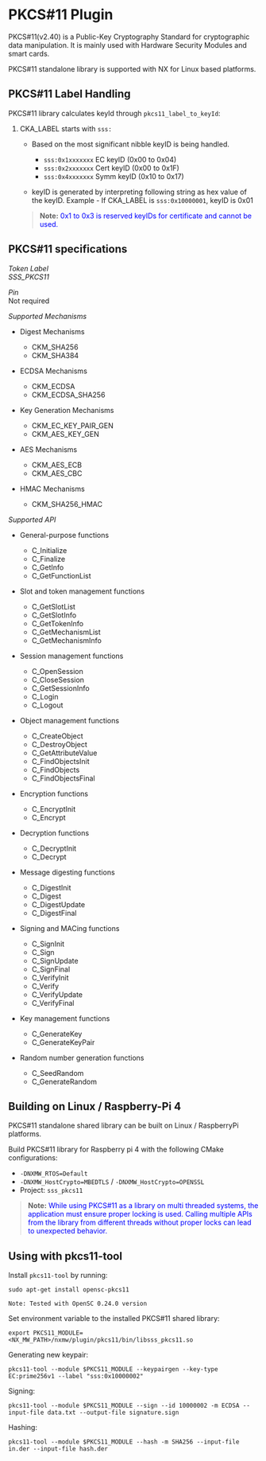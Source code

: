 # PKCS#11 Plugin

PKCS#11(v2.40) is a Public-Key Cryptography Standard for cryptographic
data manipulation. It is mainly used with Hardware Security Modules and
smart cards.

PKCS#11 standalone library is supported with NX for Linux based
platforms.

## PKCS#11 Label Handling

PKCS#11 library calculates keyId through `pkcs11_label_to_keyId`:

1.  CKA_LABEL starts with `sss:`  
    - Based on the most significant nibble keyID is being handled.  
      - `sss:0x1xxxxxxx` EC keyID (0x00 to 0x04)
      - `sss:0x2xxxxxxx` Cert keyID (0x00 to 0x1F)
      - `sss:0x4xxxxxxx` Symm keyID (0x10 to 0x17)

    - keyID is generated by interpreting following string as hex value
      of the keyID. Example - If CKA_LABEL is `sss:0x10000001`, keyID is
      0x01

    >**Note:** <span style="color:blue;"> 0x1 to 0x3 is reserved keyIDs for certificate and cannot be used.</span>

## PKCS#11 specifications

*Token Label*  
*SSS_PKCS11*

*Pin*  
Not required

*Supported Mechanisms*  
- Digest Mechanisms  
  - CKM_SHA256
  - CKM_SHA384

- ECDSA Mechanisms  
  - CKM_ECDSA
  - CKM_ECDSA_SHA256

- Key Generation Mechanisms  
  - CKM_EC_KEY_PAIR_GEN
  - CKM_AES_KEY_GEN

- AES Mechanisms  
  - CKM_AES_ECB
  - CKM_AES_CBC

- HMAC Mechanisms  
  - CKM_SHA256_HMAC

*Supported API*  
- General-purpose functions  
  - C_Initialize
  - C_Finalize
  - C_GetInfo
  - C_GetFunctionList

- Slot and token management functions  
  - C_GetSlotList
  - C_GetSlotInfo
  - C_GetTokenInfo
  - C_GetMechanismList
  - C_GetMechanismInfo

- Session management functions  
  - C_OpenSession
  - C_CloseSession
  - C_GetSessionInfo
  - C_Login
  - C_Logout

- Object management functions  
  - C_CreateObject
  - C_DestroyObject
  - C_GetAttributeValue
  - C_FindObjectsInit
  - C_FindObjects
  - C_FindObjectsFinal

- Encryption functions  
  - C_EncryptInit
  - C_Encrypt

- Decryption functions  
  - C_DecryptInit
  - C_Decrypt

- Message digesting functions  
  - C_DigestInit
  - C_Digest
  - C_DigestUpdate
  - C_DigestFinal

- Signing and MACing functions  
  - C_SignInit
  - C_Sign
  - C_SignUpdate
  - C_SignFinal
  - C_VerifyInit
  - C_Verify
  - C_VerifyUpdate
  - C_VerifyFinal

- Key management functions  
  - C_GenerateKey
  - C_GenerateKeyPair

- Random number generation functions  
  - C_SeedRandom
  - C_GenerateRandom

## Building on Linux / Raspberry-Pi 4

PKCS#11 standalone shared library can be built on Linux / RaspberryPi
platforms.

Build PKCS#11 library for Raspberry pi 4 with the following CMake
configurations:

- `-DNXMW_RTOS=Default`
- `-DNXMW_HostCrypto=MBEDTLS` / `-DNXMW_HostCrypto=OPENSSL`
- Project: `sss_pkcs11`

>**Note:** <span style="color:blue;">While using PKCS#11 as a library on multi threaded systems, the application must ensure proper locking is used. Calling multiple APIs from the library from different threads without proper locks can lead to unexpected behavior.</span>

## Using with pkcs11-tool

Install `pkcs11-tool` by running:

``` shell
sudo apt-get install opensc-pkcs11

Note: Tested with OpenSC 0.24.0 version
```

Set environment variable to the installed PKCS#11 shared library:

``` shell
export PKCS11_MODULE=<NX_MW_PATH>/nxmw/plugin/pkcs11/bin/libsss_pkcs11.so
```

Generating new keypair:

``` shell
pkcs11-tool --module $PKCS11_MODULE --keypairgen --key-type EC:prime256v1 --label "sss:0x10000002"
```

Signing:

``` shell
pkcs11-tool --module $PKCS11_MODULE --sign --id 10000002 -m ECDSA --input-file data.txt --output-file signature.sign
```

Hashing:

``` shell
pkcs11-tool --module $PKCS11_MODULE --hash -m SHA256 --input-file in.der --input-file hash.der
```